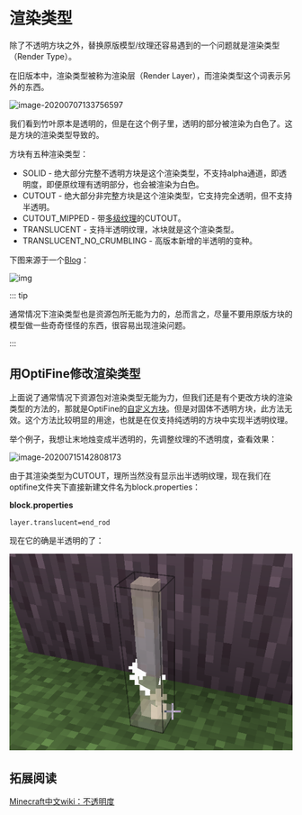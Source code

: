 # 渲染类型

除了不透明方块之外，替换原版模型/纹理还容易遇到的一个问题就是渲染类型（Render Type）。

在旧版本中，渲染类型被称为渲染层（Render Layer），而渲染类型这个词表示另外的东西。

![image-20200707133756597](https://i.loli.net/2021/10/12/cN5B4wGMqUyRSvm.png)

我们看到竹叶原本是透明的，但是在这个例子里，透明的部分被渲染为白色了。这是方块的渲染类型导致的。

方块有五种渲染类型：

- SOLID - 绝大部分完整不透明方块是这个渲染类型，不支持alpha通道，即透明度，即便原纹理有透明部分，也会被渲染为白色。
- CUTOUT - 绝大部分非完整方块是这个渲染类型，它支持完全透明，但不支持半透明。
- CUTOUT_MIPPED - 带[多级纹理](https://zh.wikipedia.org/wiki/Mipmap)的CUTOUT。
- TRANSLUCENT - 支持半透明纹理，冰块就是这个渲染类型。
- TRANSLUCENT_NO_CRUMBLING - 高版本新增的半透明的变种。

下图来源于一个[Blog](https://greyminecraftcoder.blogspot.com/2020/04/block-rendering-1144.html)：

![img](https://i.loli.net/2021/10/12/9siTnYzXqSgeJVb.png)

::: tip

通常情况下渲染类型也是资源包所无能为力的，总而言之，尽量不要用原版方块的模型做一些奇奇怪怪的东西，很容易出现渲染问题。

:::

## 用OptiFine修改渲染类型

上面说了通常情况下资源包对渲染类型无能为力，但我们还是有个更改方块的渲染类型的方法的，那就是OptiFine的[自定义方块](../../optifinedoc/custom_blocks)。但是对固体不透明方块，此方法无效。这个方法比较明显的用途，也就是在仅支持纯透明的方块中实现半透明纹理。

举个例子，我想让末地烛变成半透明的，先调整纹理的不透明度，查看效果：

![image-20200715142808173](https://i.loli.net/2021/10/12/4eBF2LkGsZNlvKw.png)

由于其渲染类型为CUTOUT，理所当然没有显示出半透明纹理，现在我们在optifine文件夹下直接新建文件名为block.properties：

**block.properties**

```properties
layer.translucent=end_rod
```

现在它的确是半透明的了：

![image-20220606234405216](rendertype.assets/image-20220606234405216.png)

## 拓展阅读

[Minecraft中文wiki：不透明度](https://minecraft-zh.gamepedia.com/教程/不透明度)
